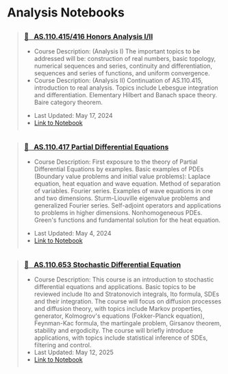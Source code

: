 # Analysis Notebooks

<blockquote class="callout callout_default" theme="📘">
  <h3 style="margin-top: 0.75cm;"> <a href="../../attachments/math_415_416_honors_analysis.pdf"> 📘 &nbsp AS.110.415/416 Honors Analysis I/II</a></h3>
  <ul style="margin: 10px 0; padding-bottom: 0.25cm;">
    <li>Course Description: (Analysis I) The important topics to be addressed will be: construction of real numbers, basic topology, numerical sequences and series, continuity and differentiation, sequences and series of functions, and uniform convergence.</li>
    <li>Course Description: (Analysis II) Continuation of AS.110.415, introduction to real analysis. Topics include Lebesgue integration and differentiation. Elementary Hilbert and Banach space theory. Baire category theorem. </li> <p>
    <li>Last Updated: May 17, 2024</li>
    <li><a href="../../attachments/math_415_416_honors_analysis.pdf">Link to Notebook</a></li>
  </ul>
</blockquote>


<blockquote class="callout callout_default" theme="📘">
  <h3 style="margin-top: 0.75cm;"> <a href="../../attachments/math_417_pdes.pdf"> 📘 &nbsp AS.110.417 Partial Differential Equations</a></h3>
  <ul style="margin: 10px 0; padding-bottom: 0.25cm;">
    <li>Course Description: First exposure to the theory of Partial Differential Equations by examples. Basic examples of PDEs (Boundary value problems and initial value problems): Laplace equation, heat equation and wave equation. Method of separation of variables. Fourier series. Examples of wave equations in one and two dimensions. Sturm-Liouville eigenvalue problems and generalized Fourier series. Self-adjoint operators and applications to problems in higher dimensions. Nonhomogeneous PDEs. Green's functions and fundamental solution for the heat equation. </li> <p>
    <li>Last Updated: May 4, 2024</li>
    <li><a href="https://james-guo-03.github.io/files/partial_differential_equations.pdf">Link to Notebook</a></li>
  </ul>
</blockquote>

<blockquote class="callout callout_default" theme="📘">
  <h3 style="margin-top: 0.75cm;"> <a href="https://james-guo-03.github.io/files/sdes-notes.pdf"> 📘 &nbsp AS.110.653 Stochastic Differential Equation</a></h3>
  <ul style="margin: 10px 0; padding-bottom: 0.25cm;">
    <li>Course Description: This course is an introduction to stochastic differential equations and applications. Basic topics to be reviewed include Ito and Stratonovich integrals, Ito formula, SDEs and their integration. The course will focus on diffusion processes and diffusion theory, with topics include Markov properties, generator, Kolmogrov's equations (Fokker-Planck equation), Feynman-Kac formula, the martingale problem, Girsanov theorem, stability and ergodicity. The course will briefly introduce applications, with topics include statistical inference of SDEs, filtering and control.</li>
    <li>Last Updated: May 12, 2025</li>
    <li><a href="https://james-guo-03.github.io/files/sdes-notes.pdf">Link to Notebook</a></li>
  </ul>
</blockquote>